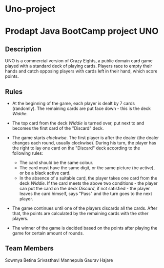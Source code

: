 # Uno-project
Prodapt Java BootCamp project
UNO
===

Description
------------

UNO is a commercial version of Crazy Eights, a public domain card game played with a standard deck of playing cards. Players race to empty their hands and catch opposing players with cards left in their hand, which score points. 

Rules
-----

* At the beginning of the game, each player is dealt by 7 cards (randomly). The remaining cards are put face down - this is the deck *Widdie*. 

* The top card from the deck *Widdie* is turned over, put next to and becomes the first card of the "Discard" deck.

* The game starts *clockwise*. The first player is after the dealer (the dealer changes each round, usually clockwise). During his turn, the player has the right to lay one card on the "Discard" deck according to the following rules:
    + The card should be the same colour.
    + The card must have the same digit, or the same picture (be active), or be a black active card.
    + In the absence of a suitable card, the player takes one card from the deck *Widdie*. If the card meets the above two conditions - the player can put the card on the deck *Discard*, if not satisfied - the player leaves the card himself, says "Pass" and the turn goes to the next player.

* The game continues until one of the players discards all the cards. After that, the points are calculated by the remaining cards with the other players.

* The winner of the game is decided based on the points after playing the game for certain amount of rounds.

Team Members
-----
Sowmya Betina
Srivasthavi Mannepula
Gaurav Hajare
